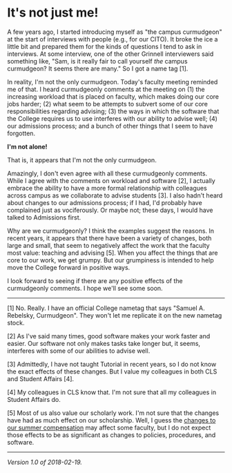 It's not just me!
=================

A few years ago, I started introducing myself as "the campus curmudgeon"
at the start of interviews with people (e.g., for our CITO).  It broke
the ice a little bit and prepared them for the kinds of questions I
tend to ask in interviews.  At some interview, one of the other Grinnell
interviewers said something like, "Sam, is it really fair to call yourself
*the* campus curmudgeon?  It seems there are many." So I got a name tag
[1].

In reality, I'm not the only curmudgeon.  Today's faculty meeting
reminded me of that.  I heard curmudgeonly comments at the meeting on
(1) the increasing workload that is placed on faculty, which makes doing
our core jobs harder; (2) what seem to be attempts to subvert some of
our core responsibilities regarding advising; (3) the ways in which the
software that the College requires us to use interferes with our ability
to advise well; (4) our admissions process; and a bunch of other things
that I seem to have forgotten.

**I'm not alone!**

That is, it appears that I'm not the only curmudgeon.

Amazingly, I don't even agree with all these curmudgeonly comments.
While I agree with the comments on workload and software [2], I actually
embrace the ability to have a more formal relationship with colleagues 
across campus as we collaborate to advise students [3].  I also hadn't
heard about changes to our admissions process; if I had, I'd probably
have complained just as vociferously.  Or maybe not; these days, I would
have talked to Admissions first.

Why are we curmudgeonly?  I think the examples suggest the reasons.  In
recent years, it appears that there have been a variety of changes, both
large and small, that seem to negatively affect the work that the faculty
most value: teaching and advising [5].  When you affect the things that
are core to our work, we get grumpy.  But our grumpiness is intended to
help move the College forward in positive ways.

I look forward to seeing if there are any positive effects of the 
curmudgeonly comments.  I hope we'll see some soon.

---

[1] No.  Really.  I have an official College nametag that says
"Samuel A. Rebelsky, Curmudgeon".  They won't let me replicate it on
the new nametag stock.

[2] As I've said many times, good software makes your work faster and
easier.  Our software not only makes tasks take longer but, it seems,
interferes with some of our abilities to advise well.

[3] Admittedly, I have not taught Tutorial in recent years, so I do not
know the exact effects of these changes.  But I value my colleagues in
both CLS and Student Affairs [4].

[4] My colleagues in CLS know that.  I'm not sure that all my colleagues
in Student Affairs do.

[5] Most of us also value our scholarly work.  I'm not sure that the
changes have had as much effect on our scholarship.  Well, I guess
the [changes to our summer compensation](nine-month-contract) may affect
some faculty, but I do not expect those effects to be as significant as
changes to policies, procedures, and software.

---

*Version 1.0 of 2018-02-19.*

